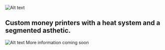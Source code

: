 ![Alt text](https://dl.dropboxusercontent.com/u/8082184/ShareX/2016/05/lcdprinters.svg)
## Custom money printers with a heat system and a segmented asthetic.
![Alt text](http://i.imgur.com/YAdsMBh.png)
More information coming soon
